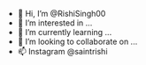 - 👋 Hi, I’m @RishiSingh00
- 👀 I’m interested in ...
- 🌱 I’m currently learning ...
- 💞️ I’m looking to collaborate on ...
- 📫 Instagram @saintrishi

<!---
RishiSingh00/RishiSingh00 is a ✨ special ✨ repository because its `README.md` (this file) appears on your GitHub profile.
You can click the Preview link to take a look at your changes.
--->
